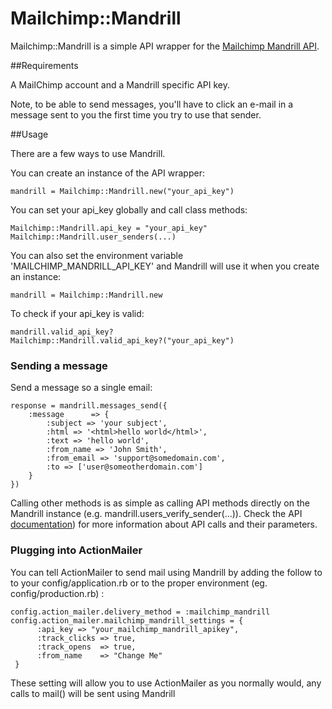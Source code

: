 # Mailchimp::Mandrill

Mailchimp::Mandrill is a simple API wrapper for the [Mailchimp Mandrill API](http://mandrillapp.com/api/docs/index.html).

##Requirements

A MailChimp account and a Mandrill specific API key.

Note, to be able to send messages, you'll have to click an e-mail in a message sent to you the first time you try to use that sender.

##Usage

There are a few ways to use Mandrill.

You can create an instance of the API wrapper:

    mandrill = Mailchimp::Mandrill.new("your_api_key")

You can set your api_key globally and call class methods:

    Mailchimp::Mandrill.api_key = "your_api_key"
    Mailchimp::Mandrill.user_senders(...)

You can also set the environment variable 'MAILCHIMP_MANDRILL_API_KEY' and Mandrill will use it when you create an instance:

    mandrill = Mailchimp::Mandrill.new
    
To check if your api_key is valid:

    mandrill.valid_api_key?
    Mailchimp::Mandrill.valid_api_key?("your_api_key")

### Sending a message

Send a message so a single email:

    response = mandrill.messages_send({
        :message      => { 
            :subject => 'your subject', 
            :html => '<html>hello world</html>', 
            :text => 'hello world', 
            :from_name => 'John Smith', 
            :from_email => 'support@somedomain.com', 
            :to => ['user@someotherdomain.com']
        }
    })

Calling other methods is as simple as calling API methods directly on the Mandrill instance (e.g. mandrill.users_verify_sender(...)). Check the API [documentation](http://mandrillapp.com/api/docs/index.html)) for more information about API calls and their parameters.


### Plugging into ActionMailer

You can tell ActionMailer to send mail using Mandrill by adding the follow to to your config/application.rb or to the proper environment (eg. config/production.rb) :
    
    config.action_mailer.delivery_method = :mailchimp_mandrill
    config.action_mailer.mailchimp_mandrill_settings = {
          :api_key => "your_mailchimp_mandrill_apikey",
          :track_clicks => true,
          :track_opens  => true, 
          :from_name    => "Change Me"
     }

These setting will allow you to use ActionMailer as you normally would, any calls to mail() will be sent using Mandrill

